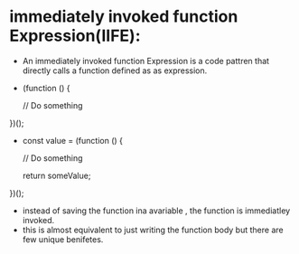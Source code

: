 # immediately invoked function Expression(IIFE):
- An immediately invoked function Expression is a code pattren that directly calls a function defined as as expression.
- (function () {

  // Do something

})();

- const value = (function () {

  // Do something

  return someValue;

})();

- instead of saving the function ina avariable , the function is immediatley invoked.
- this is almost equivalent to just writing the function body but there are few unique benifetes.
